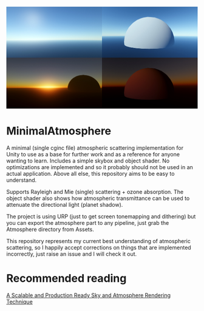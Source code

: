 ![Preview shots](Preview.jpg)

# MinimalAtmosphere
A minimal (single cginc file) atmospheric scattering implementation for Unity to use as a base for further work and as a reference for anyone wanting to learn. Includes a simple skybox and object shader. No optimizations are implemented and so it probably should not be used in an actual application. Above all else, this repository aims to be easy to understand.

Supports Rayleigh and Mie (single) scattering + ozone absorption. The object shader also shows how atmospheric transmittance can be used to attenuate the directional light (planet shadow).

The project is using URP (just to get screen tonemapping and dithering) but you can export the atmosphere part to any pipeline, just grab the Atmosphere directory from Assets.

This repository represents my current best understanding of atmospheric scattering, so I happily accept corrections on things that are implemented incorrectly, just raise an issue and I will check it out.

# Recommended reading
[A Scalable and Production Ready Sky and Atmosphere Rendering Technique](https://sebh.github.io/publications/egsr2020.pdf)
